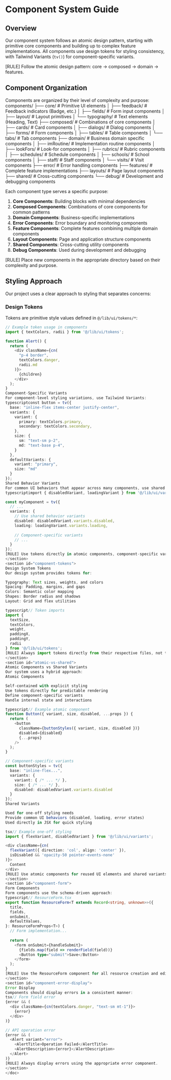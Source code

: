 <doc id="component-system">

# Component System Guide

<section id="component-overview">

## Overview

Our component system follows an atomic design pattern, starting with primitive core components and building up to complex feature implementations. All components use design tokens for styling consistency, with Tailwind Variants (`tv()`) for component-specific variants.

[RULE] Follow the atomic design pattern: core → composed → domain → features.

</section>

<section id="component-organization">

## Component Organization

Components are organized by their level of complexity and purpose:
components/
├── core/               # Primitive UI elements
│   ├── feedback/       # Feedback indicators (Badge, etc.)
│   ├── fields/         # Form input components
│   ├── layout/         # Layout primitives
│   └── typography/     # Text elements (Heading, Text)
├── composed/           # Combinations of core components
│   ├── cards/          # Card components
│   ├── dialogs/        # Dialog components
│   ├── forms/          # Form components
│   ├── tables/         # Table components
│   └── tabs/           # Tab components
├── domain/             # Business domain specific components
│   ├── imRoutine/      # Implementation routine components
│   ├── lookFors/       # Look-for components
│   ├── rubrics/        # Rubric components
│   ├── schedules/      # Schedule components
│   ├── schools/        # School components
│   ├── staff/          # Staff components
│   └── visits/         # Visit components
├── error/              # Error handling components
├── features/           # Complete feature implementations
├── layouts/            # Page layout components
├── shared/             # Cross-cutting components
└── debug/              # Development and debugging components

Each component type serves a specific purpose:

1. **Core Components**: Building blocks with minimal dependencies
2. **Composed Components**: Combinations of core components for common patterns
3. **Domain Components**: Business-specific implementations
4. **Error Components**: Error boundary and monitoring components
5. **Feature Components**: Complete features combining multiple domain components
6. **Layout Components**: Page and application structure components
7. **Shared Components**: Cross-cutting utility components
8. **Debug Components**: Used during development and debugging

[RULE] Place new components in the appropriate directory based on their complexity and purpose.

</section>

<section id="styling-approach">

## Styling Approach

Our project uses a clear approach to styling that separates concerns:

### Design Tokens

Tokens are primitive style values defined in `@/lib/ui/tokens/*`:

```typescript
// Example token usage in components
import { textColors, radii } from '@/lib/ui/tokens';

function Alert() {
  return (
    <div className={cn(
      "p-4 border",
      textColors.danger,
      radii.md
    )}>
      {children}
    </div>
  );
}
Component-Specific Variants
For component-level styling variations, use Tailwind Variants:
typescriptconst button = tv({
  base: "inline-flex items-center justify-center",
  variants: {
    variant: {
      primary: textColors.primary,
      secondary: textColors.secondary,
    },
    size: {
      sm: "text-sm p-2",
      md: "text-base p-4",
    }
  },
  defaultVariants: {
    variant: "primary",
    size: "md"
  }
});
Shared Behavior Variants
For common UI behaviors that appear across many components, use shared variants:
typescriptimport { disabledVariant, loadingVariant } from '@/lib/ui/variants';

const myComponent = tv({
  // ...
  variants: {
    // Use shared behavior variants
    disabled: disabledVariant.variants.disabled,
    loading: loadingVariant.variants.loading,
    
    // Component-specific variants
    // ...
  }
});
[RULE] Use tokens directly in atomic components, component-specific variants for styling variations, and shared variants for common behaviors.
</section>
<section id="component-tokens">
Design System Tokens
Our design system provides tokens for:

Typography: Text sizes, weights, and colors
Spacing: Padding, margins, and gaps
Colors: Semantic color mapping
Shapes: Border radius and shadows
Layout: Grid and flex utilities

typescript// Token imports
import { 
  textSize, 
  textColors, 
  weight,
  paddingX,
  paddingY,
  radii
} from '@/lib/ui/tokens';
[RULE] Always import tokens directly from their respective files, not through intermediate helpers.
</section>
<section id="atomic-vs-shared">
Atomic Components vs Shared Variants
Our system uses a hybrid approach:
Atomic Components

Self-contained with explicit styling
Use tokens directly for predictable rendering
Define component-specific variants
Handle internal state and interactions

typescript// Example atomic component
function Button({ variant, size, disabled, ...props }) {
  return (
    <button 
      className={buttonStyles({ variant, size, disabled })}
      disabled={disabled}
      {...props}
    />
  );
}

// Component-specific variants
const buttonStyles = tv({
  base: "inline-flex...",
  variants: {
    variant: { /* ... */ },
    size: { /* ... */ },
    disabled: disabledVariant.variants.disabled
  }
});
Shared Variants

Used for one-off styling needs
Provide common UI behaviors (disabled, loading, error states)
Used directly in JSX for quick styling

tsx// Example one-off styling
import { flexVariant, disabledVariant } from '@/lib/ui/variants';

<div className={cn(
  flexVariant({ direction: 'col', align: 'center' }),
  isDisabled && 'opacity-50 pointer-events-none'
)}>
  Content
</div>
[RULE] Use atomic components for reused UI elements and shared variants for one-off styling and common behaviors.
</section>
<section id="component-form">
Form Components
Form components use the schema-driven approach:
typescript// ResourceForm.tsx
export function ResourceForm<T extends Record<string, unknown>>({
  title,
  fields,
  onSubmit,
  defaultValues,
}: ResourceFormProps<T>) {
  // Form implementation...
  
  return (
    <form onSubmit={handleSubmit}>
      {fields.map(field => renderField(field))}
      <Button type="submit">Save</Button>
    </form>
  );
}
[RULE] Use the ResourceForm component for all resource creation and editing.
</section>
<section id="component-error-display">
Error Display
Components should display errors in a consistent manner:
tsx// Form field error
{error && (
  <div className={cn(textColors.danger, "text-sm mt-1")}>
    {error}
  </div>
)}

// API operation error
{error && (
  <Alert variant="error">
    <AlertTitle>Operation Failed</AlertTitle>
    <AlertDescription>{error}</AlertDescription>
  </Alert>
)}
[RULE] Always display errors using the appropriate error component.
</section>
</doc>